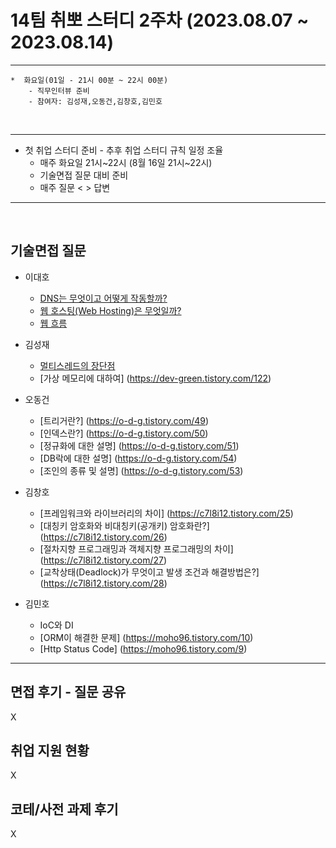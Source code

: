
# 14팀 취뽀 스터디 2주차 (2023.08.07 ~ 2023.08.14)

---
    *  화요일(01일 - 21시 00분 ~ 22시 00분)
        - 직무인터뷰 준비
        - 참여자: 김성재,오동건,김창호,김민호
        
<br>

---

   * 첫 취업 스터디 준비
    - 추후 취업 스터디 규칙 일정 조율
     - 매주 화요일 21시~22시 (8월 16일 21시~22시)
     - 기술면접 질문 대비 준비
     - 매주 질문 < > 답변 

---
<br>


## 기술면접 질문

* 이대호
  - [DNS는 무엇이고 어떻게 작동할까?](https://ldh7728.tistory.com/53)
  - [웹 호스팅(Web Hosting)은 무엇일까?](https://ldh7728.tistory.com/54)
  - [웹 흐름](https://ldh7728.tistory.com/55)
 
* 김성재
   - [멀티스레드의 장단점](https://dev-green.tistory.com/118)
   - [가상 메모리에 대하여] (https://dev-green.tistory.com/122)


* 오동건
   - [트리거란?] (https://o-d-g.tistory.com/49)
   - [인덱스란?] (https://o-d-g.tistory.com/50)
   - [정규화에 대한 설명] (https://o-d-g.tistory.com/51)
   - [DB락에 대한 설명] (https://o-d-g.tistory.com/54)
   - [조인의 종류 및 설명] (https://o-d-g.tistory.com/53)

* 김창호
   - [프레임워크와 라이브러리의 차이] (https://c7l8i12.tistory.com/25)
   - [대칭키 암호화와 비대칭키(공개키) 암호화란?] (https://c7l8i12.tistory.com/26)
   - [절차지향 프로그래밍과 객체지향 프로그래밍의 차이] (https://c7l8i12.tistory.com/27)
   - [교착상태(Deadlock)가 무엇이고 발생 조건과 해결방법은?] (https://c7l8i12.tistory.com/28)

* 김민호
   - IoC와 DI
   - [ORM이 해결한 문제] (https://moho96.tistory.com/10)
   - [Http Status Code] (https://moho96.tistory.com/9)

---

## 면접 후기 - 질문 공유
X

## 취업 지원 현황
X

## 코테/사전 과제 후기
X
